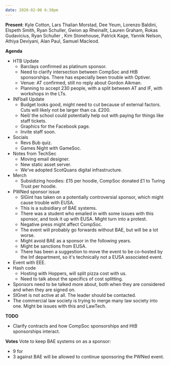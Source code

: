 ```yaml
---
date: 2020-02-06 6:30pm
---
```

**Present**:
Kyle Cotton, Lars Thalian Morstad, Dee Yeum, Lorenzo Baldini, Elspeth Smith, Ryan Schuller, Gwion ap Rheinallt, Lauren Graham, Rokas Gudavicius, Ryan Schuller ,  Kim Stonehouse, Patrick Kage, Yannik Nelson, Athiya Deviyani, Alan Paul, Samuel Macleod.  

**Agenda**
* HTB Update
	* Barclays confirmed as platinum sponsor.
	* Need to clarify intersection between CompSoc and HtB sponsorships. There has especially been trouble with Optiver. 
	* Venue: AT confirmed,  still no reply about Gordon Aikman. 
	* Planning to accept 230 people, with a split between AT and IF, with workshops in the LTs.
* INFball Update
	* Budget looks good, might need to cut because of external factors. Cuts will likely not be larger than ca. £200. 
	* Neil/ the school could potentially help out with paying for things like staff tickets. 
	* Graphics for the Facebook page.
	* Invite staff soon. 
* Socials
	* Revs Bub quiz.
	* Games Night with GameSoc. 
* Notes from TechSec
	* Moving email designer. 
	* New static asset server.
	* We've adopted ScotQuans digital infrastructure.
* Merch
	* Subsidizing hoodies: £15 per hoodie, CompSoc donated £1 to Turing Trust per hoodie.
* PWNed sponsor issue
	* SIGint has taken on a potentially controversial sponsor, which might cause trouble with EUSA.
	* This is a subsidiary of BAE systems. 
	* There was a student who emailed in with some issues with this sponsor, and took it up with EUSA. Might turn into a protest.
	* Negative press might affect CompSoc.
	* The event will probably go forwards without BAE, but will be a lot worse. 
	* Might avoid BAE as a sponsor in the following years.
	* Might be sanctions from EUSA. 
	* There has been a suggestion to move the event to be co-hosted by the Inf department, so it's technically not a EUSA associated event.
* Event with EEE.
* Hash code
	* Hosting with Hoppers, will split pizza cost with us.
	* Need to talk about the specifics of cost splitting.
* Sponsors need to be talked more about, both when they are considered and when they are signed on.
* SIGnet is not active at all. The leader should be contacted. 
* The commercial law society is trying to merge many law society into one. Might be issues with this and LawTech. 

**TODO**
* Clarify contracts and how CompSoc sponsorships and HtB sponsorships interact. 

**Votes**
Vote to keep BAE systems on as a sponsor:
* 9 for 
* 3 against
BAE will be allowed to continue sponsoring the PWNed event.

